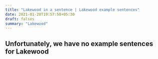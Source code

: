 ```yaml
---
title: "Lakewood in a sentence | Lakewood example sentences"
date: 2021-01-20T19:57:50+05:30
draft: falses
summary: "Lakewood"
---
```

## Unfortunately, we have no example sentences for Lakewood                 
